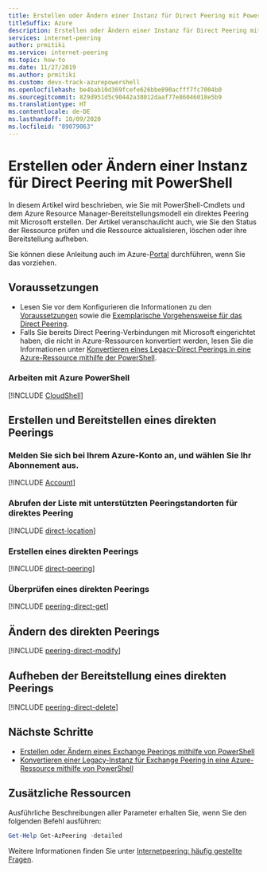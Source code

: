 ```yaml
---
title: Erstellen oder Ändern einer Instanz für Direct Peering mit PowerShell
titleSuffix: Azure
description: Erstellen oder Ändern einer Instanz für Direct Peering mit PowerShell
services: internet-peering
author: prmitiki
ms.service: internet-peering
ms.topic: how-to
ms.date: 11/27/2019
ms.author: prmitiki
ms.custom: devx-track-azurepowershell
ms.openlocfilehash: be4bab10d369fcefe626bbe890acfff7fc7004b0
ms.sourcegitcommit: 829d951d5c90442a38012daaf77e86046018e5b9
ms.translationtype: HT
ms.contentlocale: de-DE
ms.lasthandoff: 10/09/2020
ms.locfileid: "89079063"
---
```

# <a name="create-or-modify-a-direct-peering-by-using-powershell"></a>Erstellen oder Ändern einer Instanz für Direct Peering mit PowerShell

In diesem Artikel wird beschrieben, wie Sie mit PowerShell-Cmdlets und dem Azure Resource Manager-Bereitstellungsmodell ein direktes Peering mit Microsoft erstellen. Der Artikel veranschaulicht auch, wie Sie den Status der Ressource prüfen und die Ressource aktualisieren, löschen oder ihre Bereitstellung aufheben.

Sie können diese Anleitung auch im Azure-[Portal](howto-direct-portal.md) durchführen, wenn Sie das vorziehen.

## <a name="before-you-begin"></a>Voraussetzungen
* Lesen Sie vor dem Konfigurieren die Informationen zu den [Voraussetzungen](prerequisites.md) sowie die [Exemplarische Vorgehensweise für das Direct Peering](walkthrough-direct-all.md).
* Falls Sie bereits Direct Peering-Verbindungen mit Microsoft eingerichtet haben, die nicht in Azure-Ressourcen konvertiert werden, lesen Sie die Informationen unter [Konvertieren eines Legacy-Direct Peerings in eine Azure-Ressource mithilfe der PowerShell](howto-legacy-direct-powershell.md).

### <a name="work-with-azure-powershell"></a>Arbeiten mit Azure PowerShell
[!INCLUDE [CloudShell](./includes/cloudshell-powershell-about.md)]

## <a name="create-and-provision-a-direct-peering"></a>Erstellen und Bereitstellen eines direkten Peerings

### <a name="sign-in-to-your-azure-account-and-select-your-subscription"></a>Melden Sie sich bei Ihrem Azure-Konto an, und wählen Sie Ihr Abonnement aus.
[!INCLUDE [Account](./includes/account-powershell.md)]

### <a name="get-the-list-of-supported-peering-locations-for-direct-peering"></a><a name=direct-location></a>Abrufen der Liste mit unterstützten Peeringstandorten für direktes Peering
[!INCLUDE [direct-location](./includes/direct-powershell-create-location.md)]

### <a name="create-a-direct-peering"></a><a name=create></a>Erstellen eines direkten Peerings
[!INCLUDE [direct-peering](./includes/direct-powershell-create-connection.md)]

### <a name="verify-direct-peering"></a><a name=get></a>Überprüfen eines direkten Peerings
[!INCLUDE [peering-direct-get](./includes/direct-powershell-get.md)]

## <a name="modify-a-direct-peering"></a><a name="modify"></a>Ändern des direkten Peerings
[!INCLUDE [peering-direct-modify](./includes/direct-powershell-modify.md)]

## <a name="deprovision-a-direct-peering"></a><a name="delete"></a>Aufheben der Bereitstellung eines direkten Peerings
[!INCLUDE [peering-direct-delete](./includes/delete.md)]

## <a name="next-steps"></a>Nächste Schritte

* [Erstellen oder Ändern eines Exchange Peerings mithilfe von PowerShell](howto-exchange-powershell.md)
* [Konvertieren einer Legacy-Instanz für Exchange Peering in eine Azure-Ressource mithilfe von PowerShell](howto-legacy-exchange-powershell.md)

## <a name="additional-resources"></a>Zusätzliche Ressourcen
Ausführliche Beschreibungen aller Parameter erhalten Sie, wenn Sie den folgenden Befehl ausführen:

```powershell
Get-Help Get-AzPeering -detailed
```

Weitere Informationen finden Sie unter [Internetpeering: häufig gestellte Fragen](faqs.md).
